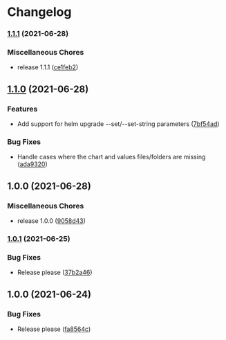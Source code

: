 # Changelog

### [1.1.1](https://www.github.com/jmagnusson/deploy-helm-gke-action/compare/v1.1.0...v1.1.1) (2021-06-28)


### Miscellaneous Chores

* release 1.1.1 ([ce1feb2](https://www.github.com/jmagnusson/deploy-helm-gke-action/commit/ce1feb29e0bcfbbc07f9bcd4538af222a3e55a05))

## [1.1.0](https://www.github.com/jmagnusson/deploy-helm-gke-action/compare/v1.0.0...v1.1.0) (2021-06-28)


### Features

* Add support for helm upgrade --set/--set-string parameters ([7bf54ad](https://www.github.com/jmagnusson/deploy-helm-gke-action/commit/7bf54ad907ad82d24fe914dd4199c0334f395559))


### Bug Fixes

* Handle cases where the chart and values files/folders are missing ([ada9320](https://www.github.com/jmagnusson/deploy-helm-gke-action/commit/ada9320cdbcd46af14eff6baf8f4ff909198dda3))

## 1.0.0 (2021-06-28)


### Miscellaneous Chores

* release 1.0.0 ([9058d43](https://www.github.com/jmagnusson/deploy-helm-gke-action/commit/9058d43ebe1551d06c84b3dd26b2b68be3182443))

### [1.0.1](https://www.github.com/jmagnusson/deploy-helm-gke-action/compare/v1.0.0...v1.0.1) (2021-06-25)


### Bug Fixes

* Release please ([37b2a46](https://www.github.com/jmagnusson/deploy-helm-gke-action/commit/37b2a460de97f8ef3feac767ebcf5c312653ec69))

## 1.0.0 (2021-06-24)


### Bug Fixes

* Release please ([fa8564c](https://www.github.com/jmagnusson/deploy-helm-gke-action/commit/fa8564cd6cef422b80b86dd0eaf7eed11ee788a7))
